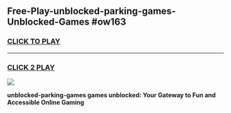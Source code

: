 
## Free-Play-unblocked-parking-games-Unblocked-Games #ow163
<h3>
<a href="https://news.freeplayer.one?title=unblocked-parking-games&ref=8M">CLICK TO PLAY</a></h3>
<hr>

<h3>
<a href="https://news.freeplayer.one?title=unblocked-parking-games&ref=8M">CLICK 2 PLAY</a>
  
</h3>

<a href="https://news.freeplayer.one?title=unblocked-parking-games&ref=8M"><img src="https://clearcache.store/games.png"></a>


**unblocked-parking-games games unblocked: Your Gateway to Fun and Accessible Online Gaming**
